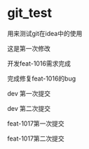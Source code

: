 # git_test
用来测试git在idea中的使用

这是第一次修改

开发feat-1016需求完成

完成修复feat-1016的bug

dev 第一次提交

dev 第二次提交

feat-1017第一次提交

feat-1017第二次提交
